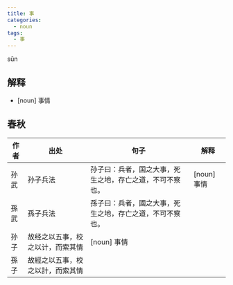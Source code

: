 ```yaml
---
title: 事
categories:
  - noun
tags:
  - 事
---
```

sūn
<!-- more -->

## 解释
* [noun] 事情

## 春秋
作者|出处|句子|解释
---|---|---|---
孙武|孙子兵法|孙子曰：兵者，国之大事，死生之地，存亡之道，不可不察也。| [noun] 事情
孫武|孫子兵法|孫子曰：兵者，國之大事，死生之地，存亡之道，不可不察也。|
孙子|故经之以五事，校之以计，而索其情|[noun] 事情
孫子|故經之以五事，校之以計，而索其情|
